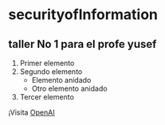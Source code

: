 # securityofInformation

## taller No 1 para el profe yusef 
1. Primer elemento
2. Segundo elemento
   - Elemento anidado
   - Otro elemento anidado
3. Tercer elemento

¡Visita [OpenAI](https://docs.google.com/presentation/d/18VoX08HpcRJ_VEkUO7xGjPDx5lXt-jOkFoT4ZwQ-Zis/edit?usp=sharing)
